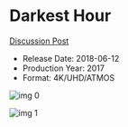 # Darkest Hour

[Discussion Post](https://www.avsforum.com/threads/bass-eq-for-filtered-movies.2995212/post-56735854)

* Release Date: 2018-06-12
* Production Year: 2017
* Format: 4K/UHD/ATMOS

![img 0](https://fanart.tv/fanart/movies/399404/moviethumb/darkest-hour-5a1fc205d7507.jpg)

![img 1](https://i.imgur.com/fJsmqKh.png)

